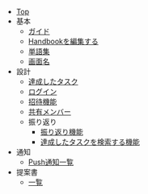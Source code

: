 - [Top](/)
- 基本
    - [ガイド](guide/index)
    - [Handbookを編集する](guide/01-local)
    - [単語集](word)
    - [画面名](screen)
- 設計
    - [達成したタスク](functions/task/01-task)
    - [ログイン](functions/login/01-authentication)
    - [招待機能](functions/invite/01-description)
    - [共有メンバー](functions/relation/01-relation)
    - 振り返り
      - [振り返り機能](functions/memoir/01-memoir)
      - [達成したタスクを検索する機能](functions/memoir/02-search)
 - 通知
    - [Push通知一覧](functions/notification/01-push)
 - 提案書
    - [一覧](adr/index) 